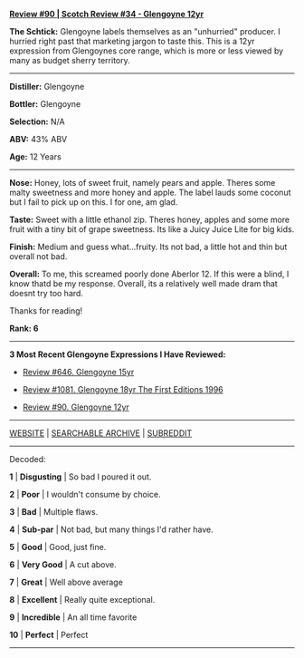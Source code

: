 
[**Review #90 | Scotch Review #34 - Glengoyne 12yr**]( https://t8ke.review/review-90-glengoyne-12yr/)

**The Schtick:** Glengoyne labels themselves as an "unhurried" producer. I hurried right past that marketing jargon to taste this. This is a 12yr expression from Glengoynes core range, which is more or less viewed by many as budget sherry territory. 

-----

**Distiller:** Glengoyne

**Bottler:** Glengoyne

**Selection:** N/A

**ABV:**  43% ABV

**Age:** 12 Years 

-----

**Nose:**  Honey, lots of sweet fruit, namely pears and apple. Theres some malty sweetness and more honey and apple. The label lauds some coconut but I fail to pick up on this. I for one, am glad. 

**Taste:** Sweet with a little ethanol zip. Theres honey, apples and some more fruit with a tiny bit of grape sweetness. Its like a Juicy Juice Lite for big kids. 

**Finish:** Medium and guess what...fruity. Its not bad, a little hot and thin but overall not bad. 

**Overall:** To me, this screamed poorly done Aberlor 12. If this were a blind, I know thatd be my response. Overall, its a relatively well made dram that doesnt try too hard. 

Thanks for reading!

**Rank: 6**

----- 

**3 Most Recent Glengoyne Expressions I Have Reviewed:** 

- [Review #646. Glengoyne 15yr]( https://t8ke.review/review-646-glengoyne-15yr/) 

- [Review #1081. Glengoyne 18yr The First Editions 1996]( https://t8ke.review/review-1081-glengoyne-18yr-the-first-editions-1996/) 

- [Review #90. Glengoyne 12yr]( https://t8ke.review/review-90-glengoyne-12yr/) 

-----

[WEBSITE](https://t8ke.review) | [SEARCHABLE ARCHIVE](https://t8ke.review/review-archive/) | [SUBREDDIT](https://reddit.com/r/t8kereviews)

-----

Decoded:

**1** | **Disgusting** | So bad I poured it out.

**2** | **Poor** | I wouldn't consume by choice.

**3** | **Bad** | Multiple flaws.

**4** | **Sub-par** | Not bad, but many things I'd rather have.

**5** | **Good** | Good, just fine.

**6** | **Very Good** | A cut above.

**7** | **Great** | Well above average

**8** | **Excellent** | Really quite exceptional.

**9** | **Incredible** | An all time favorite

**10** | **Perfect** | Perfect

----

